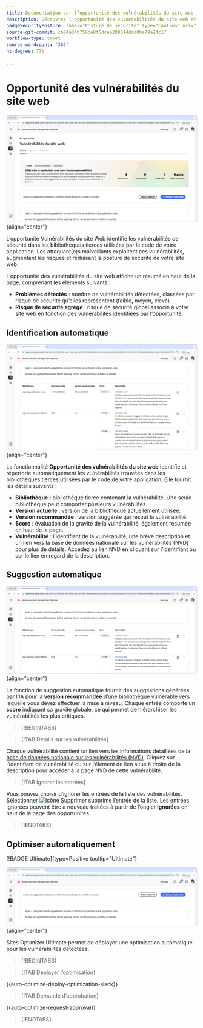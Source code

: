 ```yaml
---
title: Documentation sur l’opportunité des vulnérabilités du site web
description: Découvrez l’opportunité des vulnérabilités du site web et comment l’utiliser pour renforcer la sécurité de votre site web.
badgeSecurityPosture: label="Posture de sécurité" type="Caution" url="../../opportunity-types/security-posture.md" tooltip="Posture de sécurité"
source-git-commit: cb64a34b758de8f5dcea298014ddd0ba79a24c17
workflow-type: tm+mt
source-wordcount: '366'
ht-degree: 77%

---
```



# Opportunité des vulnérabilités du site web

![Opportunité des vulnérabilités du site web](./assets/website-vulnerabilities/hero.png){align="center"}

L’opportunité Vulnérabilités du site Web identifie les vulnérabilités de sécurité dans les bibliothèques tierces utilisées par le code de votre application. Les attaquant(e)s malveillants exploitent ces vulnérabilités, augmentant les risques et réduisant la posture de sécurité de votre site web.

L’opportunité des vulnérabilités du site web affiche un résumé en haut de la page, comprenant les éléments suivants :

* **Problèmes détectés** : nombre de vulnérabilités détectées, classées par risque de sécurité qu’elles représentent (faible, moyen, élevé).
* **Risque de sécurité agrégé** : risque de sécurité global associé à votre site web en fonction des vulnérabilités identifiées par l’opportunité.

## Identification automatique

![Identification automatique des vulnérabilités du site web](./assets/website-vulnerabilities/auto-identify.png){align="center"}

La fonctionnalité **Opportunité des vulnérabilités du site web** identifie et répertorie automatiquement les vulnérabilités trouvées dans les bibliothèques tierces utilisées par le code de votre application. Elle fournit les détails suivants :

* **Bibliothèque** : bibliothèque tierce contenant la vulnérabilité. Une seule bibliothèque peut comporter plusieurs vulnérabilités.
* **Version actuelle** : version de la bibliothèque actuellement utilisée.
* **Version recommandée** : version suggérée qui résout la vulnérabilité.
* **Score** : évaluation de la gravité de la vulnérabilité, également résumée en haut de la page.
* **Vulnérabilité** : l’identifiant de la vulnérabilité, une brève description et un lien vers la base de données nationale sur les vulnérabilités (NVD) pour plus de détails. Accédez au lien NVD en cliquant sur l’identifiant ou sur le lien en regard de la description.

## Suggestion automatique

![Suggestion automatiquement des vulnérabilités du site web](./assets/website-vulnerabilities/auto-suggest.png){align="center"}

La fonction de suggestion automatique fournit des suggestions générées par l’IA pour la **version recommandée** d’une bibliothèque vulnérable vers laquelle vous devez effectuer la mise à niveau. Chaque entrée comporte un **score** indiquant sa gravité globale, ce qui permet de hiérarchiser les vulnérabilités les plus critiques.

>[!BEGINTABS]

>[!TAB Détails sur les vulnérabilités]

Chaque vulnérabilité contient un lien vers les informations détaillées de la [base de données nationale sur les vulnérabilités (NVD)](https://nvd.nist.gov/). Cliquez sur l’identifiant de vulnérabilité ou sur l’élément de lien situé à droite de la description pour accéder à la page NVD de cette vulnérabilité.

>[!TAB Ignorer les entrées]

Vous pouvez choisir d’ignorer les entrées de la liste des vulnérabilités. Sélectionner ![Icône Supprimer](https://spectrum.adobe.com/static/icons/ui_18/CrossSize500.svg) supprime l’entrée de la liste. Les entrées ignorées peuvent être à nouveau traitées à partir de l’onglet **Ignorées** en haut de la page des opportunités.<!---right now it does not seem to be implemented, but the page description mentions this functionality-->

>[!ENDTABS]


## Optimiser automatiquement

[!BADGE Ultimate]{type=Positive tooltip="Ultimate"}

![Identification automatique des vulnérabilités du site web](./assets/website-vulnerabilities/auto-optimize.png){align="center"}

Sites Optimizer Ultimate permet de déployer une optimisation automatique pour les vulnérabilités détectées.

>[!BEGINTABS]

>[!TAB Déployer l’optimisation]

{{auto-optimize-deploy-optimization-slack}}

>[!TAB Demande d’approbation]

{{auto-optimize-request-approval}}

>[!ENDTABS]
